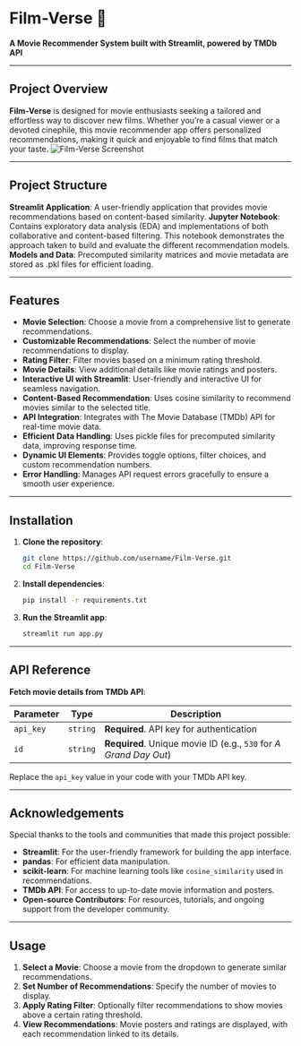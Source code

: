 # Film-Verse 🎥

**A Movie Recommender System built with Streamlit, powered by TMDb API**

---

## Project Overview
**Film-Verse** is designed for movie enthusiasts seeking a tailored and effortless way to discover new films. Whether you’re a casual viewer or a devoted cinephile, this movie recommender app offers personalized recommendations, making it quick and enjoyable to find films that match your taste.
![Film-Verse Screenshot](![image](https://github.com/user-attachments/assets/ce834243-bf60-4877-af59-a33b8c6604b9)
)

---

## Project Structure
**Streamlit Application**: A user-friendly application that provides movie recommendations based on content-based similarity.
**Jupyter Notebook**: Contains exploratory data analysis (EDA) and implementations of both collaborative and content-based filtering. This notebook demonstrates the approach taken to build and evaluate the different recommendation models.
**Models and Data**: Precomputed similarity matrices and movie metadata are stored as .pkl files for efficient loading.

---

## Features
- **Movie Selection**: Choose a movie from a comprehensive list to generate recommendations.
- **Customizable Recommendations**: Select the number of movie recommendations to display.
- **Rating Filter**: Filter movies based on a minimum rating threshold.
- **Movie Details**: View additional details like movie ratings and posters.
- **Interactive UI with Streamlit**: User-friendly and interactive UI for seamless navigation.
- **Content-Based Recommendation**: Uses cosine similarity to recommend movies similar to the selected title.
- **API Integration**: Integrates with The Movie Database (TMDb) API for real-time movie data.
- **Efficient Data Handling**: Uses pickle files for precomputed similarity data, improving response time.
- **Dynamic UI Elements**: Provides toggle options, filter choices, and custom recommendation numbers.
- **Error Handling**: Manages API request errors gracefully to ensure a smooth user experience.

---

## Installation
1. **Clone the repository**:
   ```bash
   git clone https://github.com/username/Film-Verse.git
   cd Film-Verse
   ```

2. **Install dependencies**:
   ```bash
   pip install -r requirements.txt
   ```

3. **Run the Streamlit app**:
   ```bash
   streamlit run app.py
   ```

---

## API Reference
**Fetch movie details from TMDb API**:

| Parameter | Type | Description |
| --------- | ---- | ----------- |
| `api_key` | `string` | **Required**. API key for authentication |
| `id`      | `string` | **Required**. Unique movie ID (e.g., `530` for *A Grand Day Out*) |

Replace the `api_key` value in your code with your TMDb API key.

---

## Acknowledgements
Special thanks to the tools and communities that made this project possible:
- **Streamlit**: For the user-friendly framework for building the app interface.
- **pandas**: For efficient data manipulation.
- **scikit-learn**: For machine learning tools like `cosine_similarity` used in recommendations.
- **TMDb API**: For access to up-to-date movie information and posters.
- **Open-source Contributors**: For resources, tutorials, and ongoing support from the developer community.

---

## Usage
1. **Select a Movie**: Choose a movie from the dropdown to generate similar recommendations.
2. **Set Number of Recommendations**: Specify the number of movies to display.
3. **Apply Rating Filter**: Optionally filter recommendations to show movies above a certain rating threshold.
4. **View Recommendations**: Movie posters and ratings are displayed, with each recommendation linked to its details.

